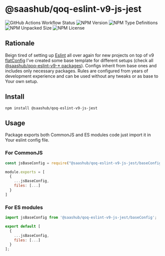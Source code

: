 # @saashub/qoq-eslint-v9-js-jest

![GitHub Actions Workflow Status](https://img.shields.io/github/actions/workflow/status/saashub-it/qoq/main.yml) ![NPM Version](https://img.shields.io/npm/v/%40saashub%2Fqoq-eslint-v9-js-jest)
![NPM Type Definitions](https://img.shields.io/npm/types/%40saashub%2Fqoq-eslint-v9-js-jest) ![NPM Unpacked Size](https://img.shields.io/npm/unpacked-size/%40saashub%2Fqoq-eslint-v9-js-jest) ![NPM License](https://img.shields.io/npm/l/%40saashub%2Fqoq-eslint-v9-js-jest)

## Rationale

Beign tired of setting up [Eslint](https://www.npmjs.com/package/eslint) all over again for new projects on top of v9 [flatConfig](https://eslint.org/docs/latest/use/configure/configuration-files) I've created some base template for different setups (check all [@saashub/qoq-eslint-v9-\* packages](https://www.npmjs.com/search?q=%40saashub%2Fqoq-eslint-v9-)). Configs inherit from base ones and includes only necessary packages. Rules are configured from years of development experience and can be used without any tweaks or as base to Your own setup.

## Install

    npm install @saashub/qoq-eslint-v9-js-jest

## Usage

Package exports both CommonJS and ES modules code just import it in Your eslint config file.

### For CommonJS

```js
const jsBaseConfig = require("@saashub/qoq-eslint-v9-js-jest/baseConfig");

module.exports = [
  {
    ...jsBaseConfig,
    files: [...]
  }
]
```

### For ES modules

```js
import jsBaseConfig from '@saashub/qoq-eslint-v9-js-jest/baseConfig';

export default [
  {
    ...jsBaseConfig,
    files: [...]
  }
];
```
